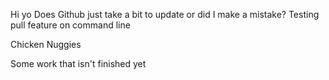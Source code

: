 Hi yo
Does Github just take a bit to update or did I make a mistake?
Testing pull feature on command line


Chicken Nuggies

Some work that isn't finished yet
